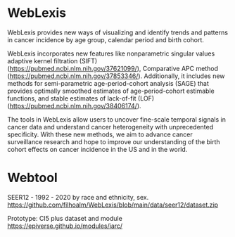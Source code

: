 # WebLexis
WebLexis provides new ways of visualizing and identify trends and patterns in cancer incidence by age group, calendar period and birth cohort. 

WebLexis incorporates new features like nonparametric singular values adaptive kernel filtration (SIFT) (https://pubmed.ncbi.nlm.nih.gov/37621099/), Comparative APC method (https://pubmed.ncbi.nlm.nih.gov/37853346/). Additionally, it includes new methods for semi-parametric age-period-cohort analysis (SAGE) that provides optimally smoothed estimates of age-period-cohort estimable functions, and stable estimates of lack-of-fit (LOF) (https://pubmed.ncbi.nlm.nih.gov/38406174/).

The tools in WebLexis allow users to uncover fine-scale temporal signals in cancer data and understand cancer heterogeneity with unprecedented specificity. With these new methods, we aim to advance cancer surveillance research and hope to improve our understanding of the birth cohort effects on cancer incidence in the US and in the world.

# Webtool
SEER12 - 1992 - 2020 by race and ethnicity, sex.
https://github.com/filhoalm/WebLexis/blob/main/data/seer12/dataset.zip

Prototype: CI5 plus dataset and module 
https://epiverse.github.io/modules/iarc/
